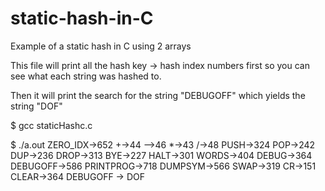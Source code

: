 # static-hash-in-C
Example of a static hash in C using 2 arrays

This file will print all the hash key -> hash index numbers first so you can see what each string was hashed to.

Then it will print the search for the string "DEBUGOFF" which yields the string "DOF" 

$ gcc staticHashc.c 

$ ./a.out
ZERO_IDX->652
+->44
-->46
*->43
/->48
PUSH->324
POP->242
DUP->236
DROP->313
BYE->227
HALT->301
WORDS->404
DEBUG->364
DEBUGOFF->586
PRINTPROG->718
DUMPSYM->566
SWAP->319
CR->151
CLEAR->364
DEBUGOFF -> DOF

